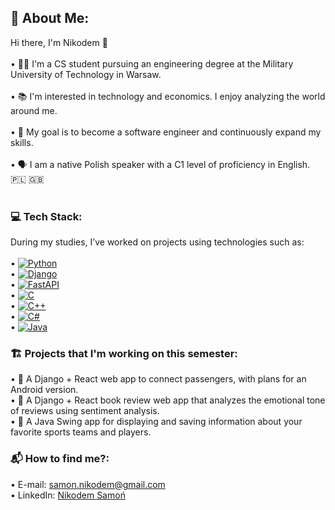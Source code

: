 ## 💫 About Me:
 Hi there, I'm Nikodem 👋<br><br> • 👨‍🎓 I'm a CS student pursuing an engineering degree at the Military University of Technology in Warsaw.<br><br> • 📚 I'm interested in technology and economics. I enjoy analyzing the world around me.<br><br> • 🎯 My goal is to become a software engineer and continuously expand my skills.<br><br> • 🗣 I am a native Polish speaker with a C1 level of proficiency in English. 🇵🇱 🇬🇧 <br><br>

### 💻 Tech Stack:
During my studies, I’ve worked on projects using technologies such as:<br><br>
 • [![Python](https://img.shields.io/badge/Python-3776AB?logo=python&logoColor=fff)](#)<br>
 • [![Django](https://img.shields.io/badge/Django-%23092E20.svg?logo=django&logoColor=white)](#)<br>
 • [![FastAPI](https://img.shields.io/badge/FastAPI-009485.svg?logo=fastapi&logoColor=white)](#)<br>
 • [![C](https://img.shields.io/badge/C-00599C?logo=c&logoColor=white)](#)<br>
 • [![C++](https://img.shields.io/badge/C++-%2300599C.svg?logo=c%2B%2B&logoColor=white)](#)<br>
 • [![C#](https://custom-icon-badges.demolab.com/badge/C%23-%23239120.svg?logo=cshrp&logoColor=white)](#)<br>
 • [![Java](https://img.shields.io/badge/Java-%23ED8B00.svg?logo=openjdk&logoColor=white)](#)<br>

### 🏗 Projects that I'm working on this semester:
• 🚗 A Django + React web app to connect passengers, with plans for an Android version.<br>
• 📖 A Django + React book review web app that analyzes the emotional tone of reviews using sentiment analysis.<br>
• 🏀 A Java Swing app for displaying and saving information about your favorite sports teams and players.<br>

### 📬 How to find me?:
 • E-mail: [samon.nikodem@gmail.com](mailto:samon.nikodem@gmail.com)<br>
• LinkedIn: [Nikodem Samoń](https://www.linkedin.com/in/nikodem-samo%C5%84-929767246/)<br>
 
<!-- Proudly created with GPRM ( https://gprm.itsvg.in ) -->

